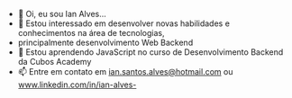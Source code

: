- 👋 Oi, eu sou Ian Alves...
- 👀 Estou interessado em desenvolver novas habilidades e conhecimentos na área de tecnologias, 
- principalmente desenvolvimento Web Backend
- 🌱 Estou aprendendo JavaScript no curso de Desenvolvimento Backend da Cubos Academy
- 📫 Entre em contato em ian.santos.alves@hotmail.com ou www.linkedin.com/in/ian-alves-

<!---
ialvs/ialvs is a ✨ special ✨ repository because its `README.md` (this file) appears on your GitHub profile.
You can click the Preview link to take a look at your changes.
--->
